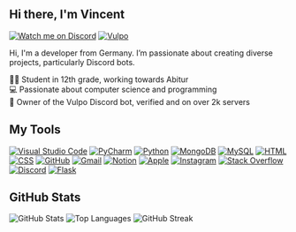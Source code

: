 ## Hi there, I'm Vincent

[![Watch me on Discord](https://img.shields.io/badge/Discord-5865F2?style=for-the-badge&logo=discord&logoColor=white)](https://discord.com/users/824378909985341451)
[![Vulpo](https://img.shields.io/badge/Vulpo-F57C00?style=for-the-badge&logo=bot&logoColor=white)](https://vulpo-bot.de)

Hi, I'm a developer from Germany. I’m passionate about creating diverse projects, particularly Discord bots.

👨‍🎓 Student in 12th grade, working towards Abitur<br>
💻 Passionate about computer science and programming<br>
🤖 Owner of the Vulpo Discord bot, verified and on over 2k servers<br>

## My Tools

[![Visual Studio Code](https://skillicons.dev/icons?i=vscode)](https://code.visualstudio.com) [![PyCharm](https://skillicons.dev/icons?i=pycharm)](https://www.jetbrains.com/pycharm/) [![Python](https://skillicons.dev/icons?i=python)](https://www.python.org/) [![MongoDB](https://skillicons.dev/icons?i=mongodb)](https://www.mongodb.com/) [![MySQL](https://skillicons.dev/icons?i=mysql)](https://www.mysql.com/) [![HTML](https://skillicons.dev/icons?i=html)](https://developer.mozilla.org/en-US/docs/Web/HTML) [![CSS](https://skillicons.dev/icons?i=css)](https://developer.mozilla.org/en-US/docs/Web/CSS) [![GitHub](https://skillicons.dev/icons?i=github)](https://github.com) [![Gmail](https://skillicons.dev/icons?i=gmail)](https://mail.google.com/) [![Notion](https://skillicons.dev/icons?i=notion)](https://www.notion.so/) [![Apple](https://skillicons.dev/icons?i=apple)](https://www.apple.com/) [![Instagram](https://skillicons.dev/icons?i=instagram)](https://www.instagram.com/) [![Stack Overflow](https://skillicons.dev/icons?i=stackoverflow)](https://stackoverflow.com/) [![Discord](https://skillicons.dev/icons?i=discord)](https://discord.com/) [![Flask](https://skillicons.dev/icons?i=flask)](https://flask.palletsprojects.com/)

## GitHub Stats

![GitHub Stats](https://github-readme-stats.vercel.app/api?username=Vinc135&show_icons=true&hide_title=true&hide=prs&count_private=true&include_all_commits=true&hide_border=true&theme=gruvbox)
![Top Languages](https://github-readme-stats.vercel.app/api/top-langs/?username=Vinc135&layout=compact&hide_title=true&hide_border=true&theme=gruvbox)
![GitHub Streak](https://github-readme-streak-stats.herokuapp.com/?user=your-username&hide_title=true&hide_border=true&theme=gruvbox)
